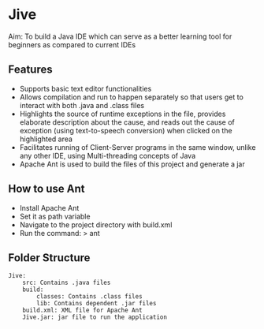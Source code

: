 # Jive
Aim: To build a Java IDE which can serve as a better learning tool for beginners as compared to current IDEs

## Features
-	Supports basic text editor functionalities
-	Allows compilation and run to happen separately so that users get to interact with both .java and .class files 
-	Highlights the source of runtime exceptions in the file, provides elaborate description about the cause, and reads out the cause of exception (using text-to-speech conversion) when clicked on the highlighted area
-	Facilitates running of Client-Server programs in the same window, unlike any other IDE, using Multi-threading concepts of Java
-	Apache Ant is used to build the files of this project and generate a jar

## How to use Ant
-	Install Apache Ant
-	Set it as path variable
-	Navigate to the project directory with build.xml
-	Run the command: > ant

## Folder Structure
```
Jive:
    src: Contains .java files
    build:
        classes: Contains .class files
        lib: Contains dependent .jar files
    build.xml: XML file for Apache Ant
    Jive.jar: jar file to run the application
```
